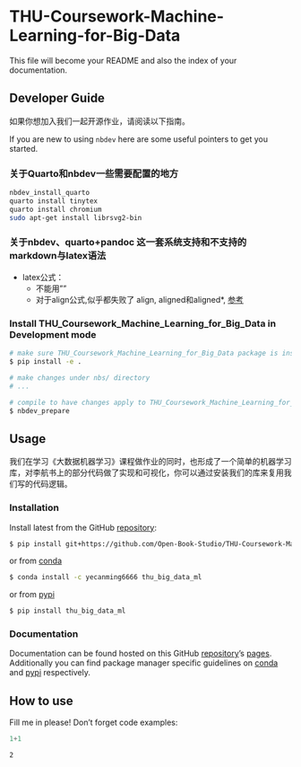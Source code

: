 # THU-Coursework-Machine-Learning-for-Big-Data


<!-- WARNING: THIS FILE WAS AUTOGENERATED! DO NOT EDIT! -->

This file will become your README and also the index of your
documentation.

## Developer Guide

如果你想加入我们一起开源作业，请阅读以下指南。

If you are new to using `nbdev` here are some useful pointers to get you
started.

### 关于Quarto和nbdev一些需要配置的地方

``` sh
nbdev_install_quarto
quarto install tinytex
quarto install chromium
sudo apt-get install librsvg2-bin
```

### 关于nbdev、quarto+pandoc 这一套系统支持和不支持的markdown与latex语法

- latex公式：
  - 不能用””
  - 对于align公式,似乎都失败了 align, aligned和aligned\*,
    [参考](https://tex.stackexchange.com/questions/256920/package-amsmath-error-beginaligned-allowed-only-in-math-mode)

### Install THU_Coursework_Machine_Learning_for_Big_Data in Development mode

``` sh
# make sure THU_Coursework_Machine_Learning_for_Big_Data package is installed in development mode
$ pip install -e .

# make changes under nbs/ directory
# ...

# compile to have changes apply to THU_Coursework_Machine_Learning_for_Big_Data
$ nbdev_prepare
```

## Usage

我们在学习《大数据机器学习》课程做作业的同时，也形成了一个简单的机器学习库，对李航书上的部分代码做了实现和可视化，你可以通过安装我们的库来复用我们写的代码逻辑。

### Installation

Install latest from the GitHub
[repository](https://github.com/Open-Book-Studio/THU-Coursework-Machine-Learning-for-Big-Data):

``` sh
$ pip install git+https://github.com/Open-Book-Studio/THU-Coursework-Machine-Learning-for-Big-Data.git
```

or from
[conda](https://anaconda.org/Open-Book-Studio/THU-Coursework-Machine-Learning-for-Big-Data)

``` sh
$ conda install -c yecanming6666 thu_big_data_ml
```

or from
[pypi](https://pypi.org/project/THU-Coursework-Machine-Learning-for-Big-Data/)

``` sh
$ pip install thu_big_data_ml
```

### Documentation

Documentation can be found hosted on this GitHub
[repository](https://github.com/Open-Book-Studio/THU-Coursework-Machine-Learning-for-Big-Data)’s
[pages](https://Open-Book-Studio.github.io/THU-Coursework-Machine-Learning-for-Big-Data/).
Additionally you can find package manager specific guidelines on
[conda](https://anaconda.org/Open-Book-Studio/THU-Coursework-Machine-Learning-for-Big-Data)
and
[pypi](https://pypi.org/project/THU-Coursework-Machine-Learning-for-Big-Data/)
respectively.

## How to use

Fill me in please! Don’t forget code examples:

``` python
1+1
```

    2
